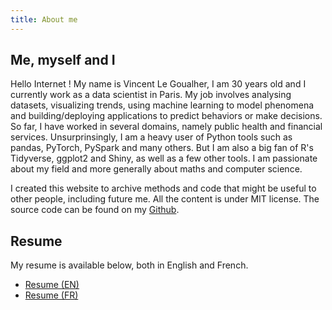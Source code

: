 ```yaml
---
title: About me
---
```


## Me, myself and I


Hello Internet ! My name is Vincent Le Goualher, I am 30 years old and I currently work as a data scientist in Paris. My job involves analysing datasets, visualizing trends, using machine learning to model phenomena and building/deploying applications to predict behaviors or make decisions. So far, I have worked in several domains, namely public health and financial services. Unsurprinsingly, I am a heavy user of Python tools such as pandas, PyTorch, PySpark and many others. But I am also a big fan of R's Tidyverse, ggplot2 and Shiny, as well as a few other tools. I am passionate about my field and more generally about maths and computer science.  

I created this website to archive methods and code that might be useful to other people, including future me. All the content is under MIT license. The source code can be found on my [Github](https://github.com/datatrigger).

## Resume

My resume is available below, both in English and French.

* [Resume (EN)](/doc/resume_en_vincent_le_goualher.pdf)  
* [Resume (FR)](/doc/cv_fr_vincent_le_goualher.pdf)
